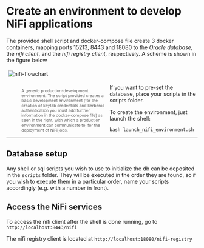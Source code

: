 # Create an environment to develop NiFi applications

The provided shell script and docker-compose file create 3 docker containers,
mapping ports 15213, 8443 and 18080 to the _Oracle database_, the _nifi client_, and the _nifi registry client_, respectively.
A scheme is shown in the figure below

<p style="align:center; margin:auto; width:100%; padding:5px">
	<img src="https://i.ibb.co/NnBV6h1/nifi-flowchart.png" alt="nifi-flowchart" border="0">
</p>

> <p style="font-size: 8pt; width: 50%; float: left;">A generic production-development environment. The script provided creates a basic development environment (for the creation of keytab credentials and kerberos authentication you must add further information in the docker-compose file) as seen in the right, with which a production environment can communicate to, for the deployment of NiFi jobs.</p>

If you want to pre-set the database, place your scripts in the scripts folder.

To create the environment, just launch the shell:
```console
bash launch_nifi_environment.sh
```

___

## Database setup

Any shell or sql scripts you wish to use to initialize the db can be deposited in the
`scripts` folder. They will be executed in the order they are found, so if you wish to execute them in a particular order,
name your scripts accordingly (e.g. with a number in front). 

## Access the NiFi services

To access the nifi client after the shell is done running, go to ```http://localhost:8443/nifi```

The nifi registry client is located at ```http://localhost:18080/nifi-registry```
